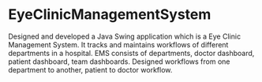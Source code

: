 # EyeClinicManagementSystem
Designed and developed a Java Swing application which is a Eye Clinic Management System. It tracks and maintains workflows of different departments in a hospital. EMS consists of departments, doctor dashboard, patient dashboard, team dashboards. Designed workflows from one department to another, patient to doctor workflow.

